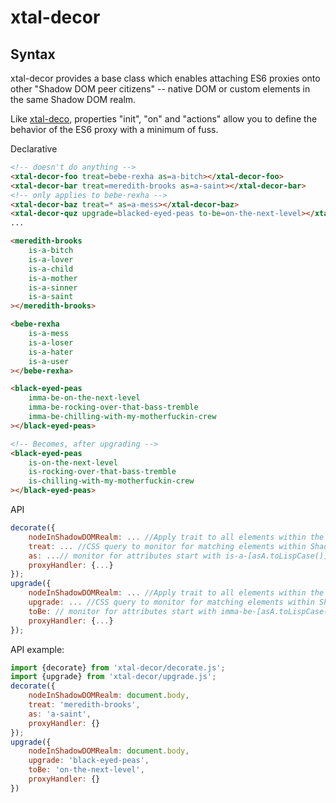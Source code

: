 # xtal-decor

## Syntax

xtal-decor provides a base class which enables attaching ES6 proxies onto other "Shadow DOM peer citizens" -- native DOM or custom elements in the same Shadow DOM realm.

Like [xtal-deco](https://github.com/bahrus/xtal-deco), properties "init", "on" and "actions" allow you to define the behavior of the ES6 proxy with a minimum of fuss.

Declarative
```html
<!-- doesn't do anything -->
<xtal-decor-foo treat=bebe-rexha as=a-bitch></xtal-decor-foo> 
<xtal-decor-bar treat=meredith-brooks as=a-saint></xtal-decor-bar>
<!-- only applies to bebe-rexha -->
<xtal-decor-baz treat=* as=a-mess></xtal-decor-baz> 
<xtal-decor-quz upgrade=blacked-eyed-peas to-be=on-the-next-level></xtal-decor-quz>
...

<meredith-brooks 
    is-a-bitch 
    is-a-lover 
    is-a-child 
    is-a-mother
    is-a-sinner
    is-a-saint
></meredith-brooks>

<bebe-rexha 
    is-a-mess 
    is-a-loser 
    is-a-hater 
    is-a-user
></bebe-rexha>

<black-eyed-peas 
    imma-be-on-the-next-level 
    imma-be-rocking-over-that-bass-tremble
    imma-be-chilling-with-my-motherfuckin-crew
></black-eyed-peas>

<!-- Becomes, after upgrading -->
<black-eyed-peas 
    is-on-the-next-level 
    is-rocking-over-that-bass-tremble
    is-chilling-with-my-motherfuckin-crew
></black-eyed-peas>
```

API
```JavaScript
decorate({
    nodeInShadowDOMRealm: ... //Apply trait to all elements within the specified ShadowDOM realm.  If not provided, applies outside any ShadowDOM.
    treat: ... //CSS query to monitor for matching elements within ShadowDOM Realm.
    as: ...// monitor for attributes start with is-a-[asA.toLispCase()], 
    proxyHandler: {...}
});
upgrade({
    nodeInShadowDOMRealm: ... //Apply trait to all elements within the same ShadowDOM realm as elementInScope.  If not provided, applies outside any ShadowDOM.
    upgrade: ... //CSS query to monitor for matching elements within ShadowDOM Realm.
    toBe: // monitor for attributes start with imma-be-[asA.toLispCase()], 
    proxyHandler: {...}
});
```

API example:

```JavaScript
import {decorate} from 'xtal-decor/decorate.js';
import {upgrade} from 'xtal-decor/upgrade.js';
decorate({
    nodeInShadowDOMRealm: document.body,
    treat: 'meredith-brooks',
    as: 'a-saint',
    proxyHandler: {}
}); 
upgrade({
    nodeInShadowDOMRealm: document.body,
    upgrade: 'black-eyed-peas',
    toBe: 'on-the-next-level',
    proxyHandler: {}
})
```
